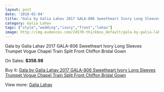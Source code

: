 ```yaml
---
layout: post
date: '2018-02-04'
title: "Gala by Galia Lahav 2017 GALA-806 Sweetheart Ivory Long Sleeves Trumpet Vogue Chapel Train Split Front Chiffon Bridal Gown"
category: Galia Lahav
tags: ["style","wedding","ivory","front","lahav"]
image: http://img.eudances.com/24570-thickbox_default/gala-by-galia-lahav-2017-gala-806-sweetheart-ivory-long-sleeves-trumpet-vogue-chapel-train-split-front-chiffon-bridal-gown.jpg
---
```

Gala by Galia Lahav 2017 GALA-806 Sweetheart Ivory Long Sleeves Trumpet Vogue Chapel Train Split Front Chiffon Bridal Gown

On Sales: **$358.98**
<a href="https://www.eudances.com/en/galia-lahav/8164-gala-by-galia-lahav-2017-gala-806-sweetheart-ivory-long-sleeves-trumpet-vogue-chapel-train-split-front-chiffon-bridal-gown.html"><amp-img layout="responsive" width="600" height="600" src="//img.eudances.com/24570-thickbox_default/gala-by-galia-lahav-2017-gala-806-sweetheart-ivory-long-sleeves-trumpet-vogue-chapel-train-split-front-chiffon-bridal-gown.jpg" alt="Gala by Galia Lahav 2017 GALA-806 Sweetheart Ivory Long Sleeves Trumpet Vogue Chapel Train Split Front Chiffon Bridal Gown 0" /></a>
<a href="https://www.eudances.com/en/galia-lahav/8164-gala-by-galia-lahav-2017-gala-806-sweetheart-ivory-long-sleeves-trumpet-vogue-chapel-train-split-front-chiffon-bridal-gown.html"><amp-img layout="responsive" width="600" height="600" src="//img.eudances.com/24572-thickbox_default/gala-by-galia-lahav-2017-gala-806-sweetheart-ivory-long-sleeves-trumpet-vogue-chapel-train-split-front-chiffon-bridal-gown.jpg" alt="Gala by Galia Lahav 2017 GALA-806 Sweetheart Ivory Long Sleeves Trumpet Vogue Chapel Train Split Front Chiffon Bridal Gown 1" /></a>
<a href="https://www.eudances.com/en/galia-lahav/8164-gala-by-galia-lahav-2017-gala-806-sweetheart-ivory-long-sleeves-trumpet-vogue-chapel-train-split-front-chiffon-bridal-gown.html"><amp-img layout="responsive" width="600" height="600" src="//img.eudances.com/24571-thickbox_default/gala-by-galia-lahav-2017-gala-806-sweetheart-ivory-long-sleeves-trumpet-vogue-chapel-train-split-front-chiffon-bridal-gown.jpg" alt="Gala by Galia Lahav 2017 GALA-806 Sweetheart Ivory Long Sleeves Trumpet Vogue Chapel Train Split Front Chiffon Bridal Gown 2" /></a>

Buy it: [Gala by Galia Lahav 2017 GALA-806 Sweetheart Ivory Long Sleeves Trumpet Vogue Chapel Train Split Front Chiffon Bridal Gown](https://www.eudances.com/en/galia-lahav/8164-gala-by-galia-lahav-2017-gala-806-sweetheart-ivory-long-sleeves-trumpet-vogue-chapel-train-split-front-chiffon-bridal-gown.html "Gala by Galia Lahav 2017 GALA-806 Sweetheart Ivory Long Sleeves Trumpet Vogue Chapel Train Split Front Chiffon Bridal Gown")

View more: [Galia Lahav](https://www.eudances.com/en/119-galia-lahav "Galia Lahav")